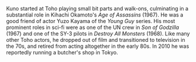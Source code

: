 <!-- Seishiro Kuno -->

Kuno started at Toho playing small bit parts and walk-ons, culminating in a substantial role in Kihachi Okamoto's _Age of Assassins_ (1967). He was a good friend of actor Yuzo Kayama of the _Young Guy_ series. His most prominent roles in sci-fi were as one of the UN crew in _Son of Godzilla_ (1967) and one of the SY-3 pilots in _Destroy All Monsters_ (1968). Like many other Toho actors, he dropped out of film and transitioned to television in the 70s, and retired from acting altogether in the early 80s. In 2010 he was reportedly running a butcher's shop in Tokyo.